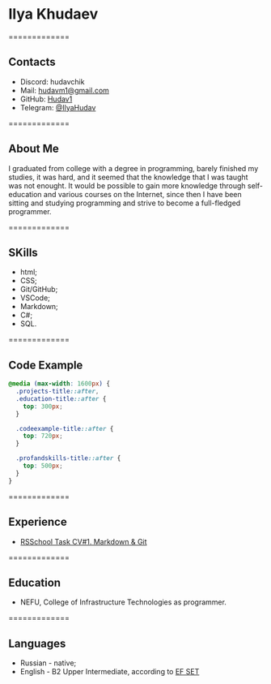 # Ilya Khudaev

=============

## Contacts

- Discord: hudavchik
- Mail: hudavm1@gmail.com
- GitHub: [Hudav1](https://github.com/Hudav1)
- Telegram: [@IlyaHudav](https://t.me/IlyaHudav)

=============

## About Me

I graduated from college with a degree in programming, barely finished my studies, it was hard, and it seemed that the knowledge that I was taught was not enought. It would be possible to gain more knowledge through self-education and various courses on the Internet, since then I have been sitting and studying programming and strive to become a full-fledged programmer.

=============

## SKills

- html;
- CSS;
- Git/GitHub;
- VSCode;
- Markdown;
- C#;
- SQL.

=============

## Code Example

```CSS
@media (max-width: 1600px) {
  .projects-title::after,
  .education-title::after {
    top: 300px;
  }

  .codeexample-title::after {
    top: 720px;
  }

  .profandskills-title::after {
    top: 500px;
  }
}
```

=============

## Experience

- [RSSchool Task CV#1. Markdown & Git](https://github.com/Hudav1/rsschool-cv)

=============

## Education

- NEFU, College of Infrastructure Technologies as programmer.

=============

## Languages

- Russian - native;
- English - B2 Upper Intermediate, according to [EF SET](https://www.efset.org/ru/)